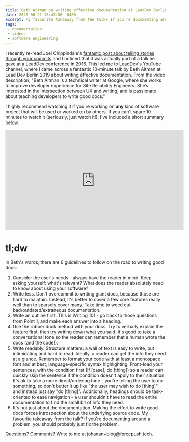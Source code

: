 ```yaml
---
title: Beth Aitman on writing effective documentation at LeadDev Berlin 2019
date: 2020-08-21 15:43:56 -0400
excerpt: My favourite takeaway from the talk? If you're documenting around a problem, you should probably just fix the problem.
tags:
 - documentation
 - videos
 - software engineering
---
```


I recently re-read Joel Chippindale's [fantastic post about telling stories through your commits](https://blog.mocoso.co.uk/talks/2015/01/12/telling-stories-through-your-commits/) and I noticed that it was actually part of a talk he gave at a LeadDev conference in 2016. This led me to LeadDev's YouTube channel, where I came across a fantastic 10-minute talk by Beth Aitman at Lead Dev Berlin 2019 about writing effective documentation. From the video description, "Beth Aitman is a technical writer at Google, where she works to improve developer experience for Site Reliability Engineers. She’s interested in the intersection between UX and writing, and is passionate about teaching developers to write good docs."

I highly recommend watching it if you're working on **any** kind of software project that will be used or worked on by others. If you can't spare 10 minutes to watch it (seriously, just watch it!), I've included a short summary below.

<iframe width="560" height="315" src="https://www.youtube.com/embed/R6zeikbTgVc" frameborder="0" allow="accelerometer; autoplay; encrypted-media; gyroscope; picture-in-picture" allowfullscreen></iframe>

# tl;dw

In Beth's words, there are 6 guidelines to follow on the road to writing good docs:

1. Consider the user's needs - always have the reader in mind. Keep asking yourself: what's relevant? What does the reader absolutely need to know about using your software?
2. Write less. Don't overcommit to writing giant docs, because those are hard to maintain. Instead, it's better to cover a few core features really well than to sparsely cover many. Take time to weed out bad/outdated/extraneous documentation.
3. Write an outline first. This is Writing 101 - go back to those questions from Point 1, and make each answer into a heading.
4. Use the rubber duck method with your docs. Try to verbally explain the feature first, then try writing down what you said. It's good to take a conversational tone so the reader can remember that a human wrote the docs (and the code!).
5. Write readably. Structure matters: a wall of text is easy to write, but intimidating and hard to read. Ideally, a reader can get the info they need at a glance. Remember to format your code with at least a monospace font and at best, language-specific syntax highlighting. Front-load your sentences, with the condition first (If [case], do [thing]) so a reader can quickly skip the sentence if the condition doesn't apply to their situation. It's ok to take a more direct/ordering tone - you're telling the user to do something, so don't butter it up like "the user may wish to do [thing]" and instead just say "do [thing]". Additionally, headings should be task-oriented to ease navigation - a user shouldn't have to read the entire documentation to find the small bit of info they need.
6. It's not just about the documentation. Making the effort to write good docs forces introspection about the underlying source code. My favourite takeaway from the talk? If you're documenting around a problem, you should probably just fix the problem.

Questions? Comments? Write to me at johanan+blog@forcepush.tech.
